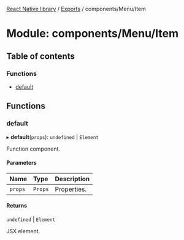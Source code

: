 [React Native library](../index.md) / [Exports](../modules.md) / components/Menu/Item

# Module: components/Menu/Item

## Table of contents

### Functions

- [default](components_Menu_Item.md#default)

## Functions

### default

▸ **default**(`props`): `undefined` \| `Element`

Function component.

#### Parameters

| Name | Type | Description |
| :------ | :------ | :------ |
| `props` | `Props` | Properties. |

#### Returns

`undefined` \| `Element`

JSX element.

